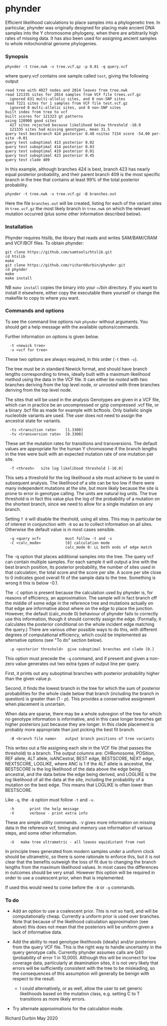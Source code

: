 # phynder

Efficient likelihood calculations to place samples into a phylogenetic tree.  In particular, phynder was originally designed for placing male ancient DNA samples into the Y chromosome phylogeny, when there are arbitrarily high rates of missing data.  It has also been used for assigning ancient samples to whole mitochondrial genome phylogenies.

### Synopsis

```
phynder -t tree.nwk -v tree.vcf.qz -p 0.01 -q query.vcf
```
where query.vcf contains one sample called `test`, giving the following output

```
read tree with 4027 nodes and 2014 leaves from tree.nwk
read 121335 sites for 2014 samples from VCF file trees.vcf.gz
  ignored 631 multi-allelic sites, and 0 non-SNP sites
read 7221 sites for 1 samples from VCF file test.vcf.gz
  ignored 0 multi-allelic sites, and 0 non-SNP sites
built index from tree to vcf
built scores for 121323 gt patterns
using 120908 good sites
  427 sites rejected because likelihood below threshold -10.0
  121335 sites had missing genotypes, mean 31.5
query test bestbranch 424 posterior 0.48 nsites 7154 score -54.00 per-site -0.01
query test suboptimal 413 posterior 0.02
query test suboptimal 414 posterior 0.03
query test suboptimal 419 posterior 0.01
query test suboptimal 423 posterior 0.45
query test clade 409
```
In this example, although branches 424 is best, branch 423 has nearly equal posterior probability, and their parent branch 409 is the most specific branch in the tree that contains at least 99% of the total posterior probability.

```
phynder -t tree.nwk -v tree.vcf.gz -B branches.out
```
Here the file `branches.out` will be created, listing for each of the variant sites in `tree.vcf.gz` the most likely branch in `tree.nwk` on which the relevant mutation occurred (plus some other information described below).

### Installation

Phynder requires htslib, the library that reads and writes SAM/BAM/CRAM and VCF/BCF files.
To obtain phynder:

```
git clone https://github.com/samtools/htslib.git
cd htslib
make
git clone https://github.com/richarddurbin/phynder.git
cd phynder
make
make install
```

NB `make install` copies the binary into your ~/bin directory.  If you want to install it elsewhere, either
copy the executable there yourself or change the makefile to copy to where you want.

### Commands and options

To see the command line options run `phynder` without arguments.  You should get a help message with
the available options/commands.  

Further information on options is given below.

```
  -t <newick tree>
  -v <vcf for tree>
```
These two options are always required, in this order (`-t` then `-v`).

The tree must be in standard Newick format, and should have
branch lengths corresponding to times, ideally built with a maximum likelihood method using the
data in the VCF file. It can either be *rooted* with two branches deriving from the top level node, or *unrooted* with three branches
deriving from the top level node.

The sites that will be used in the analysis Genotypes are given in a VCF file, which can in practice be an uncompressed or gzip compressed .vcf
file, or a binary .bcf file as made for example with bcftools.  Only biallelic single nucleotide
variants are used.  The user does not need to assign the ancestral state for variants.

```
  -ts <transition rate>    [1.3300]
  -tv <transversion rate>  [0.3300]
```
These set the mutation rates for transitions and transversions.  The default values are appropriate for the human Y chromosome if the branch lengths in the tree were built with an expected mutation
rate of one mutation per site.

```
  -T <thresh>   site log likelihood threshold [-10.0]
```
This sets a threshold for the log likelihood a site must achieve to be used in subsequent analysis.  The likelihood of a site can be too low if there were many independent mutations at the site, but
more likely because the site is prone to error in genotype calling. The units are natural log
units. The true threshold is in fact this value plus the log of the probability of a mutation on the
shortest branch, since we need to allow for a single mutation on any branch.

Setting `T 0` will disable the theshold, using all sites.  This may in particular be of interest in conjunction with `-B` so as to collect information on all sites.  Otherwise the default value is in most cases sensible.

```
  -q <query vcf>           must follow -t and -v
  -C <calc_mode>           [0] calculation mode
                           calc_mode 0: LL both ends of edge match
```
The -q option that places additional samples into the tree.  The query vcf can contain multiple
samples.  For each sample it will output a line with the best branch position, its posterior
probability, the number of sites used in that calculation, the total score and the score per site.  A score per site close to 0 indicates good overall fit of the sample data to the tree.  Something is wrong it this is below -0.1.

The `-C` option is present because the calculation used by phynder is, for reasons of efficiency, an approximation.  The sample will in fact branch off the middle of some edge in the reference tree and mutations actually on that edge are informative about where on the edge to place the junction. However, the default (calc\_mode 0) behaviour of phynder fails to correctly use this information, though it should correctly assign the edge. (Formally, it calculates the posterior conditional on the whole incident edge matching the query.)  There are various other possible ways to do this, with different degrees of computational efficiency, which could be implemented as alternative options (see "To do" section below). 

```
  -p <posterior threshold>  give suboptimal branches and clade [0.]
```
This option must precede the `-q` command, and if present and given a non-zero value generates out two extra types of output line per query.

First, it prints out any suboptimal branches with posterior probability higher than the given value *p*.  

Second, it finds the lowest branch in the tree for which the sum of posterior probabilities for the whole clade below that branch (including the branch in question) is greater than (1 - *p*).  This provides a conservative assignment when placement is uncertain.  

When data are sparse, there may be a whole subregion of the tree for which no genotype information is informative, and in this case longer branches get higher posteriors just because they are longer.  In this clade placement is probably more appropriate than just picking the best fit branch.

```
  -B <branch file name>    output branch positions of tree variants
```
This writes out a file assigning each site in the VCF file (that passes the threshold) to a branch.
The output columns are: CHRomosome, POSition, REF allele, ALT allele, isANCestral, BEST edge,
BESTSCORE, NEXT edge, NEXTSCORE, LOGLIKE, where ANC is 1 if the ALT allele is ancestral, the
BESTSCORE is the log likelihood of the data above the edge being ancestral, and the data below the
edge being derived, and LOGLIKE is the log likelihood of all the data at the site, including the
probability of a mutation on the best edge.  This means that LOGLIKE is often lower than BESTSCORE.

Like `-q`, the `-B` option must follow `-t` and `-v`.

```
  -h       print the help message
  -V       verbose - print extra info
```
These are simple utility commands.  `-V` gives more information on missing data in the reference vcf, timing and memory use information of various steps, and some other information.

```
  -U   make tree ultrametric - all leaves equidistant from root
```
In principle trees generated from modern samples under a uniform clock should be ultrametric, so there is some rationale to enforce this, but it is not clear that the benefits outweigh the loss of fit due to changing the branch lengths from the maximum likelihood values.  In most cases the differences in outcomes should be very small.  However this option will be required in order to use a coalescent prior, when that is implemented.

If used this would need to come before the `-B` or `-q` commands.

### To do
   
* Add an option to use a coalescent prior.  This is not so hard, and will be computationally cheap. Currently a uniform prior is used over branches. Note that because of the likelihood calculation approximation (see above) this does not mean that the posteriors will be uniform given a lack of informative data.

* Add the ability to read genotype likelihoods (ideally) and/or posteriors from the query VCF file. This is the right way to handle uncertainty in the query genotype calls. Currently phynder assumes calls are Q40 (probability of error 1 in 10,000).  Although this will be incorrect for low coverage data, particularly at deamination sites, it is not very likely that errors will be sufficiently consistent with the tree to be misleading, so the consequences of this assumption will generally be benign with respect to the result.
	* I could alternatively, or as well, allow the user to set generic likelihoods based on the mutation class, e.g. setting C to T transitions as more likely errors.
* Try alternate approximations for the calculation mode.

Richard Durbin
May 2020
